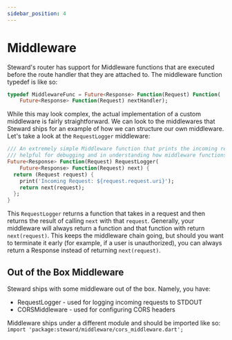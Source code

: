 ```yaml
---
sidebar_position: 4
---
```


# Middleware

Steward's router has support for Middleware functions that are executed before the route handler that they are attached to. The middleware function typedef is like so:

```dart
typedef MiddlewareFunc = Future<Response> Function(Request) Function(
    Future<Response> Function(Request) nextHandler);
```

While this may look complex, the actual implementation of a custom middleware is fairly straightforward. We can look to the middlewares that Steward ships for an example of how we can structure our own middleware. Let's take a look at the `RequestLogger` middleware:

```dart
/// An extremely simple Middleware function that prints the incoming request URI
/// helpful for debugging and in understanding how middleware functions are structured
Future<Response> Function(Request) RequestLogger(
    Future<Response> Function(Request) next) {
  return (Request request) {
    print('Incoming Request: ${request.request.uri}');
    return next(request);
  };
}
```

This `RequestLogger` returns a function that takes in a request and then returns the result of calling `next` with that `request`. Generally, your middleware will always return a function and that function with return `next(request)`. This keeps the middleware chain going, but should you want to terminate it early (for example, if a user is unauthorized), you can always return a Response instead of returning `next(request)`.

## Out of the Box Middleware

Steward ships with some middleware out of the box. Namely, you have:
- RequestLogger - used for logging incoming requests to STDOUT
- CORSMiddleware - used for configuring CORS headers

Middleware ships under a different module and should be imported like so: `import 'package:steward/middleware/cors_middleware.dart';`
